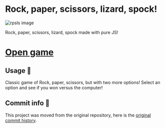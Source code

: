# Rock, paper, scissors, lizard, spock!
![rpsls image](https://i.imgur.com/yRpLs83.png)

Rock, paper, scissors, lizard, spock made with pure JS!

# [Open game](https://alesbe.github.io/rock-paper-scissors-lizard-spock/)

## Usage 🦎
Classic game of Rock, paper, scissors, but with two more options! Select an option and see if you won versus the computer!

## Commit info 📜
This project was moved from the original repository, here is the [original commit history](https://github.com/alesbe/the-odin-project/commits/main).